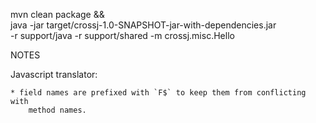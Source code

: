 mvn clean package && \
    java -jar target/crossj-1.0-SNAPSHOT-jar-with-dependencies.jar \
    -r support/java -r support/shared -m crossj.misc.Hello

NOTES

Javascript translator:

    * field names are prefixed with `F$` to keep them from conflicting with
        method names.


